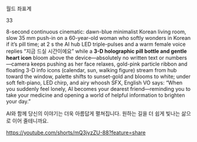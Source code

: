 월드 좌표계


33


8-second continuous cinematic: dawn-blue minimalist Korean living room, slow 35 mm push-in on a 60-year-old woman who softly wonders in Korean if it’s pill time; at 2 s the AI hub LED triple-pulses and a warm female voice replies “지금 드실 시간이에요” while a **3-D holographic pill bottle and gentle heart icon** bloom above the device—absolutely no written text or numbers—camera keeps pushing as her face relaxes, gold-pink particle ribbon and floating 3-D info icons (calendar, sun, walking figure) stream from hub toward the window, palette shifts to sunset-gold and blooms to white; under soft felt-piano, LED chirp, and airy whoosh SFX, English VO says: “When you suddenly feel lonely, AI becomes your dearest friend—reminding you to take your medicine and opening a world of helpful information to brighten your day.”


AI와 함께 당신의 이야기는 더욱 아름답게 펼쳐집니다.
원하는 길을 더 쉽게  빛나는 삶으로 이어 줄테니까요.


https://youtube.com/shorts/mQ3jyzZU-88?feature=share